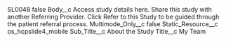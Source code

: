 <?xml version="1.0" encoding="UTF-8"?>
<CustomMetadata xmlns="http://soap.sforce.com/2006/04/metadata" xmlns:xsi="http://www.w3.org/2001/XMLSchema-instance" xmlns:xsd="http://www.w3.org/2001/XMLSchema">
    <label>SL0048</label>
    <protected>false</protected>
    <values>
        <field>Body__c</field>
        <value xsi:type="xsd:string">Access study details here. Share this study with another Referring Provider. Click Refer to this Study to be guided through the patient referral process.</value>
    </values>
    <values>
        <field>Multimode_Only__c</field>
        <value xsi:type="xsd:boolean">false</value>
    </values>
    <values>
        <field>Static_Resource__c</field>
        <value xsi:type="xsd:string">os_hcpslide4_mobile</value>
    </values>
    <values>
        <field>Sub_Title__c</field>
        <value xsi:type="xsd:string">About the Study</value>
    </values>
    <values>
        <field>Title__c</field>
        <value xsi:type="xsd:string">My Team</value>
    </values>
</CustomMetadata>

